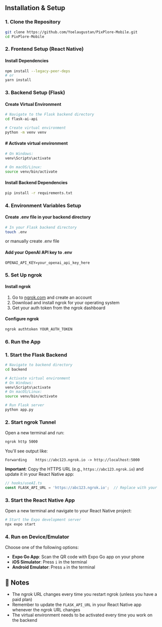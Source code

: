 ## Installation & Setup

### 1. Clone the Repository

```bash
git clone https://github.com/Yoelaugustan/PixPlore-Mobile.git
cd PixPlore-Mobile
```

### 2. Frontend Setup (React Native)

#### Install Dependencies
```bash
npm install --legacy-peer-deps
# or
yarn install
```

### 3. Backend Setup (Flask)

#### Create Virtual Environment
```bash
# Navigate to the Flask backend directory
cd flask-ai-api

# Create virtual environment
python -m venv venv
```
#### # Activate virtual environment
```bash
# On Windows:
venv\Scripts\activate
```
```bash
# On macOS/Linux:
source venv/bin/activate
```

#### Install Backend Dependencies
```bash
pip install -r requirements.txt
```

### 4. Environment Variables Setup

#### Create .env file in your backend directory
```bash
# In your Flask backend directory
touch .env
```
or manually create .env file

#### Add your OpenAI API key to .env
```env
OPENAI_API_KEY=your_openai_api_key_here
```

### 5. Set Up ngrok

#### Install ngrok
1. Go to [ngrok.com](https://ngrok.com) and create an account
2. Download and install ngrok for your operating system
3. Get your auth token from the ngrok dashboard

#### Configure ngrok
```bash
ngrok authtoken YOUR_AUTH_TOKEN
```

### 6. Run the App


### 1. Start the Flask Backend

```bash
# Navigate to backend directory
cd backend

# Activate virtual environment
# On Windows:
venv\Scripts\activate
# On macOS/Linux:
source venv/bin/activate

# Run Flask server
python app.py
```


### 2. Start ngrok Tunnel

Open a new terminal and run:
```bash
ngrok http 5000
```

You'll see output like:
```
Forwarding    https://abc123.ngrok.io -> http://localhost:5000
```

**Important**: Copy the HTTPS URL (e.g., `https://abc123.ngrok.io`) and update it in your React Native app:

```typescript
// hooks/useAI.ts
const FLASK_API_URL = 'https://abc123.ngrok.io';  // Replace with your actual ngrok URL
```

### 3. Start the React Native App

Open a new terminal and navigate to your React Native project:
```bash
# Start the Expo development server
npx expo start
```

### 4. Run on Device/Emulator

Choose one of the following options:

- **Expo Go App**: Scan the QR code with Expo Go app on your phone
- **iOS Simulator**: Press `i` in the terminal
- **Android Emulator**: Press `a` in the terminal


## 📝 Notes

- The ngrok URL changes every time you restart ngrok (unless you have a paid plan)
- Remember to update the `FLASK_API_URL` in your React Native app whenever the ngrok URL changes
- The virtual environment needs to be activated every time you work on the backend
